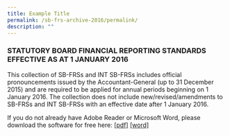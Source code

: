 ```yaml
---
title: Example Title
permalink: /sb-frs-archive-2016/permalink/
description: ""
---
```

### STATUTORY BOARD FINANCIAL REPORTING STANDARDS EFFECTIVE AS AT 1 JANUARY 2016

This collection of SB-FRSs and INT SB-FRSs includes official pronouncements issued by the Accountant-General (up to 31 December 2015) and are required to be applied for annual periods beginning on 1 January 2016. The collection does not include new/revised/amendments to SB-FRSs and INT SB-FRSs with an effective date after 1 January 2016.

If you do not already have Adobe Reader or Microsoft Word, please download the software for free here: [\[pdf\]](http://www.adobe.com/products/acrobat/readstep2.html) [\[word\]](http://www.microsoft.com/downloads/details.aspx?FamilyID=95e24c87-8732-48d5-8689-ab826e7b8fdf&DisplayLang=en)